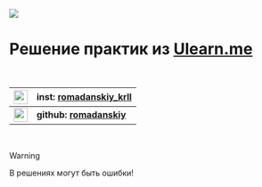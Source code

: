 ![](https://i.hizliresim.com/PDpmQ7.gif)  

# Решение практик из [Ulearn.me](https://ulearn.me)  

</br>

|<img src="https://www.flaticon.com/svg/static/icons/svg/1384/1384015.svg" width="25">|inst: [romadanskiy_krll](https://www.instagram.com/romadanskiy_krll/)|
| -------------: |:-------------|
|<img src="https://www.flaticon.com/svg/static/icons/svg/733/733609.svg" width="25">|**github: [romadanskiy](https://github.com/romadanskiy)**|  

</br>

> [!WARNING]  
> В решениях могут быть ошибки!  
